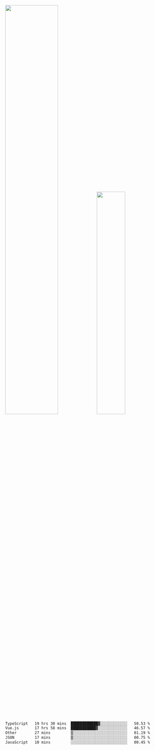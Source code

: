 <img align="" width="57.5%" src="https://github-readme-stats.vercel.app/api?username=Dream4ever&hide_title=true&hide_border=true&count_private=true&show_icons=true&include_all_commits=true&line_height=21" /><img align="" width="42.4%" src="https://github-readme-stats.vercel.app/api/top-langs/?username=Dream4ever&hide_title=true&count_private=true&show_icons=true&langs_count=6&hide_border=true&layout=compact" />

<!--START_SECTION:waka-->

```txt
TypeScript   19 hrs 30 mins  ████████████▓░░░░░░░░░░░░   50.53 %
Vue.js       17 hrs 58 mins  ███████████▓░░░░░░░░░░░░░   46.57 %
Other        27 mins         ▒░░░░░░░░░░░░░░░░░░░░░░░░   01.19 %
JSON         17 mins         ▒░░░░░░░░░░░░░░░░░░░░░░░░   00.75 %
JavaScript   10 mins         ░░░░░░░░░░░░░░░░░░░░░░░░░   00.45 %
```

<!--END_SECTION:waka-->
